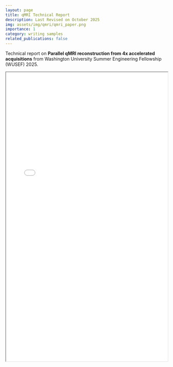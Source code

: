 ```yaml
---
layout: page
title: qMRI Technical Report
description: Last Revised on October 2025
img: assets/img/qmri/qmri_paper.png
importance: 1
category: writing samples
related_publications: false
---
```


Technical report on **Parallel qMRI reconstruction from 4x accelerated acquisitions** from Washington University Summer Engineering Fellowship (WUSEF) 2025.

<iframe src="/assets/pdf/qMRI-paper.pdf" width="100%" height="900px"></iframe>



